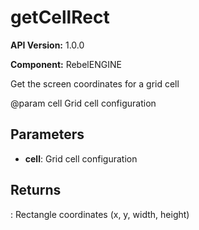# getCellRect

**API Version:** 1.0.0

**Component:** RebelENGINE

Get the screen coordinates for a grid cell

@param cell Grid cell configuration

## Parameters

- **cell**: Grid cell configuration

## Returns

: Rectangle coordinates (x, y, width, height)

